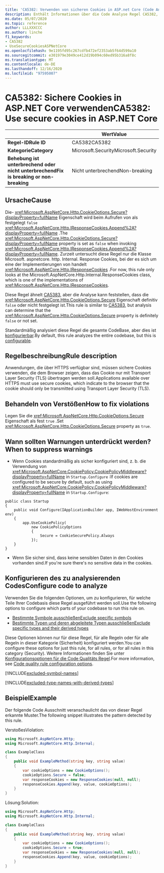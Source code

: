 ```yaml
---
title: 'CA5382: Verwenden von sicheren Cookies in ASP.net Core (Code Analyse)'
description: Enthält Informationen über die Code Analyse Regel CA5382, einschließlich der Gründe, der Behebung von Verstößen und der Zeit, zu der Sie unterdrückt werden soll.
ms.date: 05/07/2020
ms.topic: reference
author: LLLXXXCCC
ms.author: linche
f1_keywords:
- CA5382
- UseSecureCookiesASPNetCore
ms.openlocfilehash: 9e1195fd95c267cdfb472ef2353ab5f64d599a10
ms.sourcegitcommit: e301979e3049ce412d19b094c60ed95b316a8f8c
ms.translationtype: MT
ms.contentlocale: de-DE
ms.lasthandoff: 12/16/2020
ms.locfileid: "97595007"
---
```

# <a name="ca5382-use-secure-cookies-in-aspnet-core"></a><span data-ttu-id="518f5-103">CA5382: Sichere Cookies in ASP.NET Core verwenden</span><span class="sxs-lookup"><span data-stu-id="518f5-103">CA5382: Use secure cookies in ASP.NET Core</span></span>

| | <span data-ttu-id="518f5-104">Wert</span><span class="sxs-lookup"><span data-stu-id="518f5-104">Value</span></span> |
|-|-|
| <span data-ttu-id="518f5-105">**Regel-ID**</span><span class="sxs-lookup"><span data-stu-id="518f5-105">**Rule ID**</span></span> |<span data-ttu-id="518f5-106">CA5382</span><span class="sxs-lookup"><span data-stu-id="518f5-106">CA5382</span></span>|
| <span data-ttu-id="518f5-107">**Kategorie**</span><span class="sxs-lookup"><span data-stu-id="518f5-107">**Category**</span></span> |<span data-ttu-id="518f5-108">Microsoft.Security</span><span class="sxs-lookup"><span data-stu-id="518f5-108">Microsoft.Security</span></span>|
| <span data-ttu-id="518f5-109">**Behebung ist unterbrechend oder nicht unterbrechend**</span><span class="sxs-lookup"><span data-stu-id="518f5-109">**Fix is breaking or non-breaking**</span></span> |<span data-ttu-id="518f5-110">Nicht unterbrechend</span><span class="sxs-lookup"><span data-stu-id="518f5-110">Non-breaking</span></span>|

## <a name="cause"></a><span data-ttu-id="518f5-111">Ursache</span><span class="sxs-lookup"><span data-stu-id="518f5-111">Cause</span></span>

<span data-ttu-id="518f5-112">Die- <xref:Microsoft.AspNetCore.Http.CookieOptions.Secure?displayProperty=fullName> Eigenschaft wird beim Aufrufen von als festgelegt `false` <xref:Microsoft.AspNetCore.Http.IResponseCookies.Append%2A?displayProperty=fullName> .</span><span class="sxs-lookup"><span data-stu-id="518f5-112">The <xref:Microsoft.AspNetCore.Http.CookieOptions.Secure?displayProperty=fullName> property is set as `false` when invoking <xref:Microsoft.AspNetCore.Http.IResponseCookies.Append%2A?displayProperty=fullName>.</span></span> <span data-ttu-id="518f5-113">Zurzeit untersucht diese Regel nur die Klasse Microsoft. aspnetcore. http. Internal. Response Cookies, bei der es sich um eine der Implementierungen von handelt <xref:Microsoft.AspNetCore.Http.IResponseCookies> .</span><span class="sxs-lookup"><span data-stu-id="518f5-113">For now, this rule only looks at the Microsoft.AspNetCore.Http.Internal.ResponseCookies class, which is one of the implementations of <xref:Microsoft.AspNetCore.Http.IResponseCookies>.</span></span>

<span data-ttu-id="518f5-114">Diese Regel ähnelt [CA5383](ca5383.md), aber die Analyse kann feststellen, dass die <xref:Microsoft.AspNetCore.Http.CookieOptions.Secure> Eigenschaft definitiv `false` oder nicht festgelegt ist.</span><span class="sxs-lookup"><span data-stu-id="518f5-114">This rule is similar to [CA5383](ca5383.md), but analysis can determine that the <xref:Microsoft.AspNetCore.Http.CookieOptions.Secure> property is definitely `false` or not set.</span></span>

<span data-ttu-id="518f5-115">Standardmäßig analysiert diese Regel die gesamte CodeBase, aber dies ist [konfigurierbar](#configure-code-to-analyze).</span><span class="sxs-lookup"><span data-stu-id="518f5-115">By default, this rule analyzes the entire codebase, but this is [configurable](#configure-code-to-analyze).</span></span>

## <a name="rule-description"></a><span data-ttu-id="518f5-116">Regelbeschreibung</span><span class="sxs-lookup"><span data-stu-id="518f5-116">Rule description</span></span>

<span data-ttu-id="518f5-117">Anwendungen, die über HTTPS verfügbar sind, müssen sichere Cookies verwenden, die dem Browser zeigen, dass das Cookie nur mit Transport Layer Security (TLS) übertragen werden soll.</span><span class="sxs-lookup"><span data-stu-id="518f5-117">Applications available over HTTPS must use secure cookies, which indicate to the browser that the cookie should only be transmitted using Transport Layer Security (TLS).</span></span>

## <a name="how-to-fix-violations"></a><span data-ttu-id="518f5-118">Behandeln von Verstößen</span><span class="sxs-lookup"><span data-stu-id="518f5-118">How to fix violations</span></span>

<span data-ttu-id="518f5-119">Legen Sie die <xref:Microsoft.AspNetCore.Http.CookieOptions.Secure> Eigenschaft als fest `true` .</span><span class="sxs-lookup"><span data-stu-id="518f5-119">Set <xref:Microsoft.AspNetCore.Http.CookieOptions.Secure> property as `true`.</span></span>

## <a name="when-to-suppress-warnings"></a><span data-ttu-id="518f5-120">Wann sollten Warnungen unterdrückt werden?</span><span class="sxs-lookup"><span data-stu-id="518f5-120">When to suppress warnings</span></span>

- <span data-ttu-id="518f5-121">Wenn Cookies standardmäßig als sicher konfiguriert sind, z. b. die Verwendung von <xref:Microsoft.AspNetCore.CookiePolicy.CookiePolicyMiddleware?displayProperty=fullName> in `Startup.Configure` :</span><span class="sxs-lookup"><span data-stu-id="518f5-121">If cookies are configured to be secure by default, such as using <xref:Microsoft.AspNetCore.CookiePolicy.CookiePolicyMiddleware?displayProperty=fullName> in `Startup.Configure`:</span></span>

```
public class Startup
{
    public void Configure(IApplicationBuilder app, IWebHostEnvironment env)
    {
        app.UseCookiePolicy(
            new CookiePolicyOptions
            {
                Secure = CookieSecurePolicy.Always
            });
    }
}
```

- <span data-ttu-id="518f5-122">Wenn Sie sicher sind, dass keine sensiblen Daten in den Cookies vorhanden sind.</span><span class="sxs-lookup"><span data-stu-id="518f5-122">If you're sure there's no sensitive data in the cookies.</span></span>

## <a name="configure-code-to-analyze"></a><span data-ttu-id="518f5-123">Konfigurieren des zu analysierenden Codes</span><span class="sxs-lookup"><span data-stu-id="518f5-123">Configure code to analyze</span></span>

<span data-ttu-id="518f5-124">Verwenden Sie die folgenden Optionen, um zu konfigurieren, für welche Teile Ihrer Codebasis diese Regel ausgeführt werden soll.</span><span class="sxs-lookup"><span data-stu-id="518f5-124">Use the following options to configure which parts of your codebase to run this rule on.</span></span>

- [<span data-ttu-id="518f5-125">Bestimmte Symbole ausschließen</span><span class="sxs-lookup"><span data-stu-id="518f5-125">Exclude specific symbols</span></span>](#exclude-specific-symbols)
- [<span data-ttu-id="518f5-126">Bestimmte Typen und deren abgeleitete Typen ausschließen</span><span class="sxs-lookup"><span data-stu-id="518f5-126">Exclude specific types and their derived types</span></span>](#exclude-specific-types-and-their-derived-types)

<span data-ttu-id="518f5-127">Diese Optionen können nur für diese Regel, für alle Regeln oder für alle Regeln in dieser Kategorie (Sicherheit) konfiguriert werden.</span><span class="sxs-lookup"><span data-stu-id="518f5-127">You can configure these options for just this rule, for all rules, or for all rules in this category (Security).</span></span> <span data-ttu-id="518f5-128">Weitere Informationen finden Sie unter [Konfigurationsoptionen für die Code Qualitäts Regel](../code-quality-rule-options.md).</span><span class="sxs-lookup"><span data-stu-id="518f5-128">For more information, see [Code quality rule configuration options](../code-quality-rule-options.md).</span></span>

[!INCLUDE[excluded-symbol-names](~/includes/code-analysis/excluded-symbol-names.md)]

[!INCLUDE[excluded-type-names-with-derived-types](~/includes/code-analysis/excluded-type-names-with-derived-types.md)]

## <a name="example"></a><span data-ttu-id="518f5-129">Beispiel</span><span class="sxs-lookup"><span data-stu-id="518f5-129">Example</span></span>

<span data-ttu-id="518f5-130">Der folgende Code Ausschnitt veranschaulicht das von dieser Regel erkannte Muster.</span><span class="sxs-lookup"><span data-stu-id="518f5-130">The following snippet illustrates the pattern detected by this rule.</span></span>

<span data-ttu-id="518f5-131">Verstoßes</span><span class="sxs-lookup"><span data-stu-id="518f5-131">Violation:</span></span>

```csharp
using Microsoft.AspNetCore.Http;
using Microsoft.AspNetCore.Http.Internal;

class ExampleClass
{
    public void ExampleMethod(string key, string value)
    {
        var cookieOptions = new CookieOptions();
        cookieOptions.Secure = false;
        var responseCookies = new ResponseCookies(null, null);
        responseCookies.Append(key, value, cookieOptions);
    }
}
```

<span data-ttu-id="518f5-132">Lösung:</span><span class="sxs-lookup"><span data-stu-id="518f5-132">Solution:</span></span>

```csharp
using Microsoft.AspNetCore.Http;
using Microsoft.AspNetCore.Http.Internal;

class ExampleClass
{
    public void ExampleMethod(string key, string value)
    {
        var cookieOptions = new CookieOptions();
        cookieOptions.Secure = true;
        var responseCookies = new ResponseCookies(null, null);
        responseCookies.Append(key, value, cookieOptions);
    }
}
```

